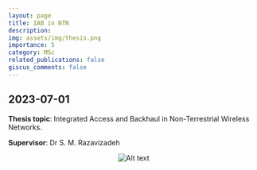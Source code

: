 ```yaml
---
layout: page
title: IAB in NTN
description: 
img: assets/img/thesis.png
importance: 5
category: MSc
related_publications: false
giscus_comments: false
---
```

## 2023-07-01

**Thesis topic**: Integrated Access and Backhaul in Non-Terrestrial Wireless Networks.

**Supervisor**: Dr S. M. Razavizadeh

<div style="text-align: center;">
  <img src="https://github.com/RGAlavicheh/RGAlavicheh.github.io/assets/94162828/cec17a7e-e67c-42d1-af0d-d1136ce34567" alt="Alt text" style="max-width: 90%;" />
</div>

